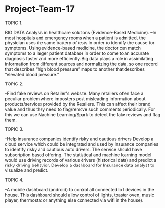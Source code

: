 # Project-Team-17

TOPIC 1.

BIG DATA Analysis in healthcare solutions (Evidence-Based Medicine).
 –In most hospitals and emergency rooms when a patient is admitted, the physician uses the same battery of tests in order to identify the cause for symptoms. Using evidence-based medicine, the doctor can match symptoms to a larger patient database in order to come to an accurate diagnosis faster and more efficiently. Big data plays a role in assimilating information from different sources and normalizing the data, so one record that describes “high blood pressure” maps to another that describes “elevated blood pressure.”
 
TOPIC 2.

-Find fake reviews on Retailer's website.
Many retailers often face a peculiar problem where imposters post misleading information about products/services provided by the Retailers. This can affect their brand value and thus they need to flag/remove such comments periodically. For this we can use Machine Learning/Spark to detect the fake reviews and flag them.

 TOPIC 3.
 
 -Help insurance companies identify risky and cautious drivers
Develop a cloud service which could be integrated and used by Insurance companies to identify risky and cautious auto drivers. The service should have subscription based offering. The statistical and machine learning model would use driving records of various drivers (historical data) and predict a risky driving behavior. Develop a dashboard for Insurance data analyst to visualize and predict.

TOPIC 4.

 -A mobile dashboard (android) to control all connected IoT devices in the house. This dashboard should allow control of lights, toaster oven, music player, thermostat or anything else connected via wifi in the house).
 
